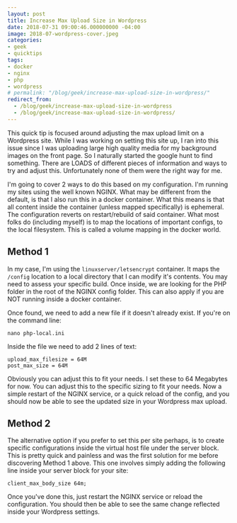 ```yaml
---
layout: post
title: Increase Max Upload Size in Wordpress
date: 2018-07-31 09:00:46.000000000 -04:00
image: 2018-07-wordpress-cover.jpeg
categories:
- geek
- quicktips
tags:
- docker
- nginx
- php
- wordpress
# permalink: "/blog/geek/increase-max-upload-size-in-wordpress/"
redirect_from:
  - /blog/geek/increase-max-upload-size-in-wordpress
  - /blog/geek/increase-max-upload-size-in-wordpress/
---
```

This quick tip is focused around adjusting the max upload limit on a Wordpress site. While I was working on setting this site up, I ran into this issue since I was uploading large high quality media for my background images on the front page. So I naturally started the google hunt to find something. There are LOADS of different pieces of information and ways to try and adjust this. Unfortunately none of them were the right way for me.

I'm going to cover 2 ways to do this based on my configuration. I'm running my sites using the well known NGINX. What may be different from the default, is that I also run this in a docker container. What this means is that all content inside the container (unless mapped specifically) is ephemeral. The configuration reverts on restart/rebuild of said container. What most folks do (including myself) is to map the locations of important configs, to the local filesystem. This is called a volume mapping in the docker world.

## Method 1

In my case, I'm using the `linuxserver/letsencrypt` container. It maps the `/config` location to a local directory that I can modify it's contents. You may need to assess your specific build. Once inside, we are looking for the PHP folder in the root of the NGINX config folder. This can also apply if you are NOT running inside a docker container.

Once found, we need to add a new file if it doesn't already exist. If you're on the command line:

`nano php-local.ini`

Inside the file we need to add 2 lines of text:

`upload_max_filesize = 64M`  
`post_max_size = 64M`

Obviously you can adjust this to fit your needs. I set these to 64 Megabytes for now. You can adjust this to the specific sizing to fit your needs. Now a simple restart of the NGINX service, or a quick reload of the config, and you should now be able to see the updated size in your Wordpress max upload.

## Method 2

The alternative option if you prefer to set this per site perhaps, is to create specific configurations inside the virtual host file under the server block. This is pretty quick and painless and was the first solution for me before discovering Method 1 above. This one involves simply adding the following line inside your server block for your site:

`client_max_body_size 64m;`

Once you've done this, just restart the NGINX service or reload the configuration. You should then be able to see the same change reflected inside your Wordpress settings.

